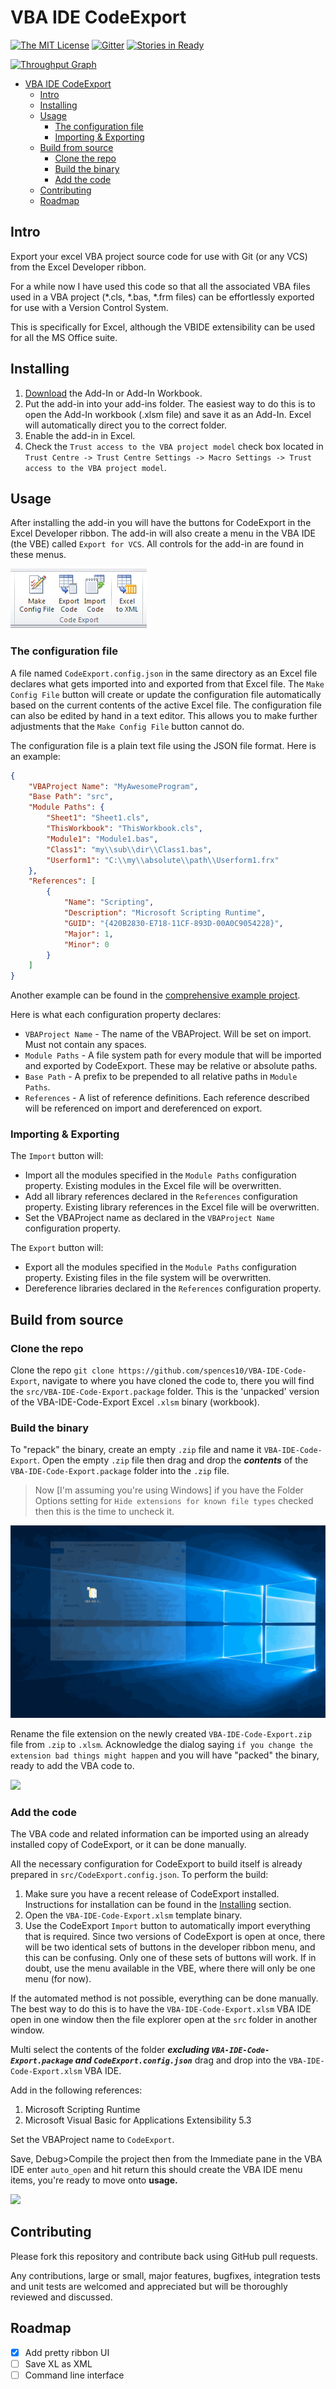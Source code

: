 # VBA IDE CodeExport

[![The MIT License](https://img.shields.io/badge/license-MIT-orange.svg?style=flat-square)](http://opensource.org/licenses/MIT)
[![Gitter](https://img.shields.io/gitter/room/nwjs/nw.js.svg?style=flat-square)](https://gitter.im/VBA-IDE-Code-Export)
[![Stories in Ready](https://badge.waffle.io/spences10/VBA-IDE-Code-Export.png?label=ready&title=Ready)](https://waffle.io/spences10/VBA-IDE-Code-Export)

[![Throughput Graph](https://graphs.waffle.io/spences10/VBA-IDE-Code-Export/throughput.svg)](https://waffle.io/spences10/VBA-IDE-Code-Export/metrics/throughput)

<!-- TOC -->

- [VBA IDE CodeExport](#vba-ide-codeexport)
  - [Intro](#intro)
  - [Installing](#installing)
  - [Usage](#usage)
    - [The configuration file](#the-configuration-file)
    - [Importing & Exporting](#importing--exporting)
  - [Build from source](#build-from-source)
    - [Clone the repo](#clone-the-repo)
    - [Build the binary](#build-the-binary)
    - [Add the code](#add-the-code)
  - [Contributing](#contributing)
  - [Roadmap](#roadmap)

<!-- /TOC -->

## Intro

Export your excel VBA project source code for use with Git (or any VCS) from the Excel Developer ribbon.

For a while now I have used this code so that all the associated VBA files used in a VBA project (*.cls, *.bas, *.frm files) can be effortlessly exported for use with a Version Control System.

This is specifically for Excel, although the VBIDE extensibility can be used for all the MS Office suite.

## Installing

1. [Download](https://github.com/spences10/VBA-IDE-Code-Export/releases) the Add-In or Add-In Workbook.
2. Put the add-in into your add-ins folder. The easiest way to do this is to open the Add-In workbook (.xlsm file) and save it as an Add-In. Excel will automatically direct you to the correct folder.
3. Enable the add-in in Excel.
4. Check the `Trust access to the VBA project model` check box located in `Trust Centre -> Trust Centre Settings -> Macro Settings -> Trust access to the VBA project model`.

## Usage

After installing the add-in you will have the buttons for CodeExport in the Excel Developer ribbon. The add-in will also create a menu in the VBA IDE (the VBE) called `Export for VCS`. All controls for the add-in are found in these menus.

![](img/ribbon-buttons.png)

### The configuration file

A file named `CodeExport.config.json` in the same directory as an Excel file declares what gets imported into and exported from that Excel file. The `Make Config File` button will create or update the configuration file automatically based on the current contents of the active Excel file. The configuration file can also be edited by hand in a text editor. This allows you to make further adjustments that the `Make Config File` button cannot do.

The configuration file is a plain text file using the JSON file format.
Here is an example:

```JSON
{
    "VBAProject Name": "MyAwesomeProgram",
    "Base Path": "src",
    "Module Paths": {
        "Sheet1": "Sheet1.cls",
        "ThisWorkbook": "ThisWorkbook.cls",
        "Module1": "Module1.bas",
        "Class1": "my\\sub\\dir\\Class1.bas",
        "Userform1": "C:\\my\\absolute\\path\\Userform1.frx"
    },
    "References": [
		{
			"Name": "Scripting",
			"Description": "Microsoft Scripting Runtime",
			"GUID": "{420B2830-E718-11CF-893D-00A0C9054228}",
			"Major": 1,
			"Minor": 0
		}
    ]
}
```

Another example can be found in the [comprehensive example project](test-projects/comprehensive).

Here is what each configuration property declares:

* `VBAProject Name` - The name of the VBAProject. Will be set on import. Must not contain any spaces.
* `Module Paths` - A file system path for every module that will be imported and exported by CodeExport. These may be relative or absolute paths.
* `Base Path` - A prefix to be prepended to all relative paths in `Module Paths`.
* `References` - A list of reference definitions. Each reference described will be referenced on import and dereferenced on export.

### Importing & Exporting

The `Import` button will:

* Import all the modules specified in the `Module Paths` configuration property. Existing modules in the Excel file will be overwritten.
* Add all library references declared in the `References` configuration property. Existing library references in the Excel file will be overwritten.
* Set the VBAProject name as declared in the `VBAProject Name` configuration property.

The `Export` button will:

* Export all the modules specified in the `Module Paths` configuration property. Existing files in the file system will be overwritten.
* Dereference libraries declared in the `References` configuration property.

## Build from source

### Clone the repo

Clone the repo `git clone https://github.com/spences10/VBA-IDE-Code-Export`, navigate to where you have cloned the code to, there you will find the `src/VBA-IDE-Code-Export.package` folder. This is the 'unpacked' version of the VBA-IDE-Code-Export Excel `.xlsm` binary (workbook).

### Build the binary

To "repack" the binary, create an empty `.zip` file and name it `VBA-IDE-Code-Export`. Open the empty `.zip` file then drag and drop the **_contents_** of the `VBA-IDE-Code-Export.package` folder into the `.zip` file.

>Now [I'm assuming you're using Windows] if you have the Folder Options setting for `Hide extensions for known file types` checked then this is the time to uncheck it.

![](img/unhide-file-extensions.gif)

Rename the file extension on the newly created `VBA-IDE-Code-Export.zip` file from `.zip` to `.xlsm`. Acknowledge the dialog saying `if you change the extension bad things might happen` and you will have "packed" the binary, ready to add the VBA code to.

![](img/build-from-source.gif)

### Add the code

The VBA code and related information can be imported using an already installed
copy of CodeExport, or it can be done manually.

All the necessary configuration for CodeExport to build itself is already prepared in `src/CodeExport.config.json`. To perform the build:

1. Make sure you have a recent release of CodeExport installed. Instructions for installation can be found in the [Installing](#installing) section.
2. Open the `VBA-IDE-Code-Export.xlsm` template binary.
3. Use the CodeExport `Import` button to automatically import everything that is required. Since two versions of CodeExport is open at once, there will be two identical sets of buttons in the developer ribbon menu, and this can be confusing. Only one of these sets of buttons will work. If in doubt, use the menu available in the VBE, where there will only be one menu (for now).

If the automated method is not possible, everything can be done manually. The best way to do this is to have the `VBA-IDE-Code-Export.xlsm` VBA IDE open in one window then the file explorer open at the `src` folder in another window.

Multi select the contents of the folder **_excluding `VBA-IDE-Code-Export.package` and `CodeExport.config.json`_** drag and drop into the `VBA-IDE-Code-Export.xlsm` VBA IDE.

Add in the following references:

1. Microsoft Scripting Runtime
2. Microsoft Visual Basic for Applications Extensibility 5.3

Set the VBAProject name to `CodeExport`.

Save, Debug>Compile the project then from the Immediate pane in the VBA IDE enter `auto_open` and hit return this should create the VBA IDE menu items, you're ready to move onto **usage.**

![](img/add-code.gif)


## Contributing

Please fork this repository and contribute back using GitHub pull requests.

Any contributions, large or small, major features, bugfixes, integration tests and unit tests are welcomed and appreciated but will be thoroughly reviewed and discussed.

## Roadmap

- [x] Add pretty ribbon UI
- [ ] Save XL as XML
- [ ] Command line interface
